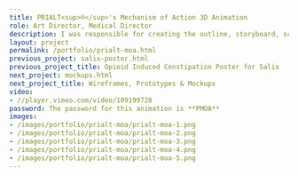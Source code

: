 ```yaml
---
title: PRIALT<sup>®</sup>'s Mechanism of Action 3D Animation
role: Art Director, Medical Director
description: I was responsible for creating the outline, storyboard, script, and 3D models. I also acted as art director when working with the 3D medical animator to complete this animation. PRIALT’s mechanism of action is complex and I set out to make the story a bit easier to understand with the help of an animation. This animation is intended for physicians to better understand PRIALT’s therapeutic value in pain relief compared to opioids. This animation was created with a voice over for use on an ipad, but can also be viewed on **[their website](http://www.prialt.com/hcp/what-is-prialt)**.
layout: project
permalink: /portfolio/prialt-moa.html
previous_project: salix-poster.html
previous_project_title: Opioid Induced Constipation Poster for Salix
next_project: mockups.html
next_project_title: Wireframes, Prototypes & Mockups
video:
- //player.vimeo.com/video/109199728
password: The password for this animation is **PMOA**
images:
- /images/portfolio/prialt-moa/prialt-moa-1.png
- /images/portfolio/prialt-moa/prialt-moa-2.png
- /images/portfolio/prialt-moa/prialt-moa-3.png
- /images/portfolio/prialt-moa/prialt-moa-4.png
- /images/portfolio/prialt-moa/prialt-moa-5.png
---
```

